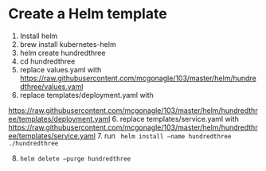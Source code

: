 # Create a Helm template
1.	Install helm
1.	brew install kubernetes-helm
2.	helm create hundredthree
3.	cd hundredthree
4.	replace values.yaml with
https://raw.githubusercontent.com/mcgonagle/103/master/helm/hundredthree/values.yaml
5.	replace templates/deployment.yaml with

https://raw.githubusercontent.com/mcgonagle/103/master/helm/hundredthree/templates/deployment.yaml
6.	replace templates/service.yaml with
https://raw.githubusercontent.com/mcgonagle/103/master/helm/hundredthree/templates/service.yaml
7.	run ` helm install —name hundredthree ./hundredthree` 

8.	`helm delete —purge hundredthree`
